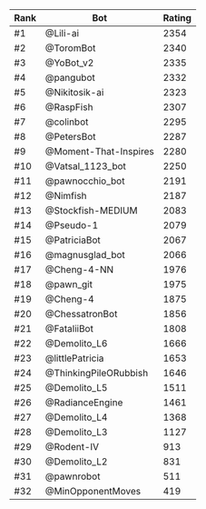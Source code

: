 Rank|Bot|Rating
---|---|---
#1|@Lili-ai|2354
#2|@ToromBot|2340
#3|@YoBot_v2|2335
#4|@pangubot|2332
#5|@Nikitosik-ai|2323
#6|@RaspFish|2307
#7|@colinbot|2295
#8|@PetersBot|2287
#9|@Moment-That-Inspires|2280
#10|@Vatsal_1123_bot|2250
#11|@pawnocchio_bot|2191
#12|@Nimfish|2187
#13|@Stockfish-MEDIUM|2083
#14|@Pseudo-1|2079
#15|@PatriciaBot|2067
#16|@magnusglad_bot|2066
#17|@Cheng-4-NN|1976
#18|@pawn_git|1975
#19|@Cheng-4|1875
#20|@ChessatronBot|1856
#21|@FataliiBot|1808
#22|@Demolito_L6|1666
#23|@littlePatricia|1653
#24|@ThinkingPileORubbish|1646
#25|@Demolito_L5|1511
#26|@RadianceEngine|1461
#27|@Demolito_L4|1368
#28|@Demolito_L3|1127
#29|@Rodent-IV|913
#30|@Demolito_L2|831
#31|@pawnrobot|511
#32|@MinOpponentMoves|419
